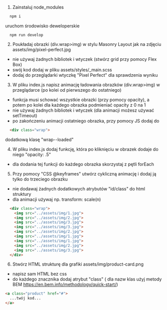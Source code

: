 
1. Zainstaluj node_modules 

```bash
  npm i
```

uruchom środowisko deweloperskie
```
  npm run develop
```

2. Poukładaj obrazki (div.wrap>img) w stylu Masonry Layout jak na zdjęciu assets/img/pixel-perfect.jpg
  - nie używaj żadnych bibliotek i wtyczek (stwórz grid przy pomocy Flex Box)
  - swój kod dodaj w pliku assets/styles/_main.scss
  - dodaj do przeglądarki wtyczkę "Pixel Perfect" dla sprawdzenia wyniku


3. W pliku index.js napisz animację ładowania obrazków (div.wrap>img) w przeglądarce (po kolei  od pierwszego do ostatniego) 
  - funkcja musi schować wszystkie obrazki (przy pomocy opacity), a potem po kolei  dla każdego obrazka podmieniać opacity z 0 na 1 
  - nie używaj żadnych bibliotek i wtyczek (dla animacji możesz używać setTimeout)
  - po zakończeniu animacji ostatniego obrazka, przy pomocy JS dodaj do 
  
  ```html
    <div class="wrap">
  ```
   dodatkową klasę "wrap--loaded"


4. W pliku index.js dodaj funkcję, która po kliknięciu w obrazek dodaje do niego "opacity: .5"
  - dla dodania tej funkcji do każdego obrazka skorzystaj z pętli forEach


5. Przy pomocy "CSS @keyframes" utwórz cykliczną animację i dodaj ją tylko do trzeciego obrazku
  - nie dodawaj żadnych dodatkowych atrybutów "id/class" do html struktury
  - dla animacji używaj np. transform: scale(n)

```html
  <div class="wrap">
    <img src="../assets/img/1.jpg">
    <img src="../assets/img/2.jpg">
    <img src="../assets/img/3.jpg">
    <img src="../assets/img/3.jpg">
    <img src="../assets/img/2.jpg">
    <img src="../assets/img/1.jpg">
    <img src="../assets/img/1.jpg">
    <img src="../assets/img/2.jpg">
    <img src="../assets/img/3.jpg">
  </div>
```


6. Stwórz HTML strukturę dla grafiki assets/img/product-card.png  
  - napisz sam HTML bez css  
  - do każdego znacznika dodaj atrybut "class" ( dla nazw klas użyj metody BEM https://en.bem.info/methodology/quick-start/)

```html
<a class="product" href="#">
  ...twój kod...
</a>
```
